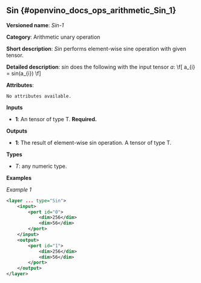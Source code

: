 ## Sin <a name="Sin"></a> {#openvino_docs_ops_arithmetic_Sin_1}

**Versioned name**: *Sin-1*

**Category**: Arithmetic unary operation 

**Short description**: *Sin* performs element-wise sine operation with given tensor.

**Detailed description**: *sin* does the following with the input tensor *a*:
\f[
a_{i} = sin(a_{i})
\f]

**Attributes**:

    No attributes available.

**Inputs**

* **1**: An tensor of type T. **Required.**

**Outputs**

* **1**: The result of element-wise sin operation. A tensor of type T.

**Types**

* *T*: any numeric type.


**Examples**

*Example 1*

```xml
<layer ... type="Sin">
    <input>
        <port id="0">
            <dim>256</dim>
            <dim>56</dim>
        </port>
    </input>
    <output>
        <port id="1">
            <dim>256</dim>
            <dim>56</dim>
        </port>
    </output>
</layer>
```